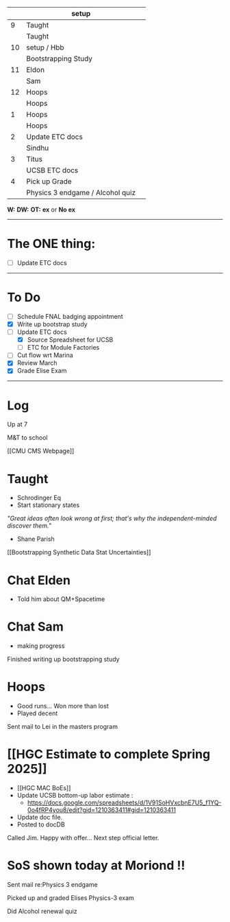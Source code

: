 
|     | setup                            |     |
| --- | -------------------------------- | --- |
| 9   | Taught                           |     |
|     | Taught                           |     |
| 10  | setup / Hbb                      |     |
|     | Bootstrapping Study              |     |
| 11  | Eldon                            |     |
|     | Sam                              |     |
| 12  | Hoops                            |     |
|     | Hoops                            |     |
| 1   | Hoops                            |     |
|     | Hoops                            |     |
| 2   | Update ETC docs                  |     |
|     | Sindhu                           |     |
| 3   | Titus                            |     |
|     | UCSB ETC docs                    |     |
| 4   | Pick up Grade                    |     |
|     | Physics 3 endgame / Alcohol quiz |     |

**W:**
**DW:**
**OT:**
**ex** or **No ex**

---
# The ONE thing: 
- [ ] Update ETC docs

---
# To Do

- [ ]  Schedule FNAL badging appointment
- [x] Write up bootstrap study
- [ ] Update ETC docs
	- [x] Source Spreadsheet for UCSB 
	- [ ] ETC for Module Factories
- [ ] Cut flow wrt Marina
- [x] Review March
- [x] Grade Elise Exam

---

# Log

Up at 7 

M&T to school

[[CMU CMS Webpage]]

# Taught
- Schrodinger Eq
- Start stationary states

*"Great ideas often look wrong at first; that's why the independent-minded discover them."*
- Shane Parish 

[[Bootstrapping Synthetic Data Stat Uncertainties]]

# Chat Elden 
- Told him about QM+Spacetime

# Chat Sam
- making progress

Finished writing up bootstrapping study

# Hoops
- Good runs... Won more than lost
- Played decent

Sent mail to Lei in the masters program 

# [[HGC Estimate to complete Spring 2025]]
- [[HGC MAC BoEs]]
- Update UCSB bottom-up labor estimate : 
	- https://docs.google.com/spreadsheets/d/1V91SoHVxcbnE7U5_f1YQ-0o4fRP4you8/edit?gid=1210363411#gid=1210363411
- Update doc file. 
- Posted to docDB

Called Jim.  Happy with offer... Next step official letter.

# SoS shown today at Moriond !!

Sent mail re:Physics 3 endgame

Picked up and graded Elises Physics-3 exam

Did Alcohol renewal quiz
